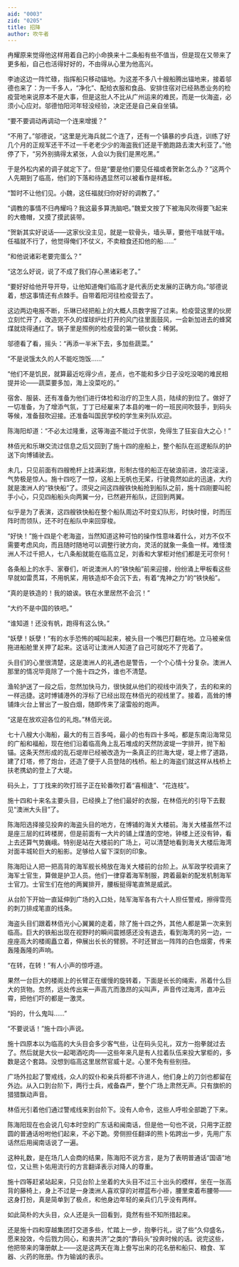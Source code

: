 ```yaml
---
aid: "0003"
zid: "0205"
title: 招降
author: 吹牛者
---
```


冉耀原来觉得他这样用着自己的小命换来十二条船有些不值当，但是现在又带来了更多船，自己也活得好好的，不由得从心里为他高兴。

李迪这边一阵忙碌，指挥船只移动锚地。为这差不多八十艘船腾出锚地来，接着邬德也来了：为一千多人，“净化”、配给衣服和食品、安排住宿对已经熟悉业务的检疫营地来说原本不是大事，但是这批人不比从广州运来的难民，而是一伙海盗，必须小心应对。邬德怕阳河年轻没经验，决定还是自己亲自坐镇。

“要不要调动再调动一个连来增援？”

“不用了。”邬德说，“这里是光海兵就二个连了，还有一个镇暴的步兵连，训练了好几个月的正规军还干不过一千老老少少的海盗我们还是干脆跑路去澳大利亚了。”他停了下，“另外别搞得太紧张，人会以为我们是黑吃黑。”

于是外松内紧的调子就定下了。但是“要是他们要见任福或者贺新怎么办？”这两个人先期到了临高，他们的下落和待遇显然可以被看作是样板。

“暂时不让他们见。小魏，这任福就归你好好的调教了。”

“调教的事情不归冉耀吗？我这最多算洗脑吧。”魏爱文按了下被海风吹得要飞起来的大檐帽，又摸了摸武装带。

“贺新其实好说话——这家伙没主见，就是一软骨头，墙头草，要他干啥就干啥。任福就不行了，他觉得俺们不仗义，不卖粮食还扣他的船……”

“和他说诸彩老要完蛋么？”

“这怎么好说，说了不成了我们存心黑诸彩老了。”

“要好好给他开导开导，让他知道俺们临高才是代表历史发展的正确方向。”邬德说着，想这事情还有点棘手。自带着阳河往检疫营去了。

这边两边电报不断，乐琳已经把船上的大概人员数字报了过来。检疫营这里的伙房立刻忙开了，改造完不久的煤球炉灶打开的风门往里面鼓风，一会新加进去的蜂窝煤就烧得通红了。锅子里是照例的检疫营的第一顿伙食：稀粥。

邬德看了看，摇头：“再添一半米下去，多加些蔬菜。”

“不是说饿太久的人不能吃饱饭……”

“他们不是饥民，就算最近吃得少点，差点，也不能和多少日子没吃没喝的难民相提并论——蔬菜要多加，海上没菜吃的。”

宿舍、服装、还有准备为他们进行体检和治疗的卫生人员，陆续的到位了。做好了一切准备，为了增添气氛，丁丁已经雇来了本县的唯一的一班民间吹鼓手，到码头等候，准备鼓吹迎接。还准备叫国民学校的学生来列队欢迎。

陈海阳却道：“不必太过隆重，这等海盗不能过于优崇，免得生了狂妄自大之心！”

林佰光和乐琳交流过信息之后又回到了施十四的座船上，整个船队在巡逻船队的护送下向博铺驶去。

未几，只见前面有四艘桅杆上挂满彩旗，形制古怪的船正在破浪前进，浪花滚滚，气势极是惊人。施十四吃了一惊，这船上无帆也无桨，行驶竟然如此的迅速，大约就是澳洲人的“铁快船”了。须臾之间这四艘铁快船抢到船队之前，施十四刚要叫舵手小心，只见四船船头向两翼一分，已然避开船队，迂回到两翼。

似乎是为了表演，这四艘铁快船在整个船队周边不时变幻队形，时快时慢，时而压阵时而领队，还不时在船队中来回穿梭。

“好快！”施十四是个老海盗，当然知道这种可怕的操作性意味着什么，对方不仅不需要考虑风向，而且随时随地可以调整行驶方向，灵活的就象一条鱼一样。难怪澳洲人不过千把人，七八条船就能在临高立足，刘香和大掌柜对他们都是无可奈何！

各条船上的水手、家眷们，听说澳洲人的“铁快船”前来迎接，纷纷涌上甲板看这些早就如雷贯耳，不用帆桨，用铁造却不会沉下去，有着“鬼神之力”的“铁快船”。

“真的是铁造的！我的娘诶。铁在水里居然不会沉！”

“大约不是中国的铁吧。”

“谁知道！还没有帆，跑得有这么快。”

“妖孽！妖孽！”有的水手恐怖的喊叫起来，被头目一个嘴巴打翻在地。立马被亲信拖进船舱里关押了起来。这话可让澳洲人知道了自己可就吃不了兜着了。

头目们的心里很清楚，这是澳洲人的礼遇也是警告，一个个心情十分复杂。澳洲人那里的情况毕竟除了一个施十四之外，谁也不清楚。

渔轮护送了一段之后，忽然加快马力，很快就从他们的视线中消失了，去的和来的一样迅捷。这时博铺港外的浮标了已经出现在林佰光的视线里了。接着，高耸的博铺烽火台上冒出了一股白烟，随即传来了滚雷般的炮声。

“这是在放欢迎各位的礼炮。”林佰光说。

七十八艘大小海船，最大的有三百多吨，最小的也有四十多吨，都是东南沿海常见的广船和福船，现在他们沿着临高角上乱石堆成的天然防波堤一字排开，抛下船锚。这条天然形成的乱石堤岸已经被改造为一条真正的拦海大堤，堤上修了道路，建了灯塔，修了炮台，还造了便于人员登陆的栈桥。船上的海盗们就这样从栈桥上扶老携幼的登上了大堤。

码头上，丁丁找来的吹打班子正在轮番吹打着“喜相逢”、“花连枝”。

施十四和十来名主要头目，已经换上了他们最好的衣服，在林佰光的引导下去觐见“澳洲大头目”了。

陈海阳选择接见投奔的海盗头目的地方，在博铺的海关大楼前。海关大楼虽然不过是座三层的红砖楼房，但是前面有一大片的铺上煤渣的空地，钟楼上还没有钟，看上去还算气势巍峨。特别是站在大楼前的广场上，可以清楚地看到海关大楼后海湾对面丰城轮巨大的船影。足够给人留下深刻的印象。

陈海阳让人把一把高背的海军舰长椅放在海关大楼前的台阶上。从军政学校调来了海军士官生，算做是护卫人员。他们一律穿着海军制服，跨着最新的配发机制海军士官刀。士官生们在他的两翼排开，腰板挺得笔直煞是威武。

从台阶下开始一直延伸到广场的入口处，陆军海军各有六十人担任警戒，擦得雪亮的刺刀排成笔直的线条。

海盗头目们跟着林佰光小心翼翼的走着，除了施十四之外，其他人都是第一次来到临高。巨大的铁船出现在视野时的瞬间震撼感还没有退去，看到海湾的另一边，一座座高大的楼阁矗立着，伸展出长长的臂膀。不时还冒出一阵阵的白色烟雾，传来轰隆轰隆的声响。

“在转，在转！”有人小声的惊呼道。

果然一台巨大的楼阁上的长臂正在缓慢的旋转着，下面是长长的绳索，吊着什么巨大的货物。忽然，远处传出来一声高亢而激昂的尖叫声，声音传过海湾，直冲云霄，把他们吓的都是一激灵。

“妈的，什么鬼叫……”

“不要说话！”施十四小声说。

施十四原本以为临高的大头目会多少客气些，让在码头见礼，双方一抱拳就过去了。然后就是大伙一起喝酒吃肉——这些年来凡是有人拉着队伍来投大掌柜的，多数是这个套路。没想到临高这里居然官威十足。心里不免有些别扭。

广场外拉起了警戒线，众人的奴仆和亲兵将都不许进人，他们身上的刀剑也都留在外边。从入口到台阶下，两行士兵，戒备森严，整个广场上肃然无声。只有旗帜的猎猎飘动声音。

林佰光引着他们通过警戒线来到台阶下。没有人命令，这些人呼啦全部跪了下来。

陈海阳现在也会说几句本时空的广东话和闽南话，但是他一句也不说，只用字正腔圆的普通话吩咐他们起来，不必下跪。旁侧担任翻译的熊卜佑跨出一步，先用广东话然后用闽南话说了一遍。

这种礼数，是在场几人会商的结果，陈海阳不说方言，是为了表明普通话“国语”地位，又让熊卜佑用流行的方言翻译表示对降人的尊重。

施十四等赶紧站起来，只见台阶上坐着的大头目不过三十出头的模样，坐在一张高背的藤椅上，身上不过是一身澳洲人喜欢穿的对襟蓝布小褂，腰里束着布腰带——这身打扮，真是简单到了极点，和他身边年轻的亲兵们几乎没有两样。

如此简朴的大头目，众人还是头一回看到，竟然有些不知所措起来。

还是施十四和穿越集团打交道多些，忙踏上一步，抱拳行礼，说了些“久仰盛名，愿来投效，今后戮力同心，和衷共济”之类的“靠码头”投奔时候的话。说完这些，他把带来的簿册献上——这是这两天在海上誊写出来的花名册和船只、粮食、军器、火药的账册。作为输诚的表示。
